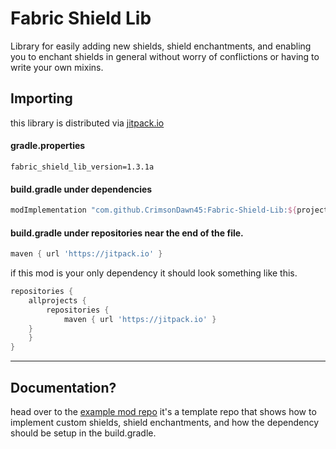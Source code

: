 # Fabric Shield Lib
Library for easily adding new shields, shield enchantments, and enabling you to enchant shields in general without worry of conflictions or having to write your own mixins.

## Importing
this library is distributed via [jitpack.io](https://jitpack.io/#CrimsonDawn45/Fabric-Shield-Lib)

#### gradle.properties
```properties
fabric_shield_lib_version=1.3.1a
```

#### **build.gradle** under dependencies
```gradle
modImplementation "com.github.CrimsonDawn45:Fabric-Shield-Lib:${project.fabric_shield_lib_version}-${project.minecraft_version}"
```

#### **build.gradle** under repositories near the end of the file.
```gradle
maven { url 'https://jitpack.io' }
```

if this mod is your only dependency it should look something like this.
```gradle
repositories {
    allprojects {
        repositories {
            maven { url 'https://jitpack.io' }
	}
    }
}
```

- - - -

## Documentation?
head over to the [example mod repo](https://github.com/CrimsonDawn45/Fabric-Shield-Lib-Example-Mod) it's a template repo that shows how to implement custom shields, shield enchantments, and how the dependency should be setup in the build.gradle.
